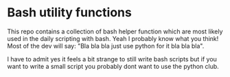 # Bash utility functions
This repo contains a collection of bash helper function which are most likely used in the daily scripting with bash. Yeah I probably know what you think! Most of the dev will say: "Bla bla bla just use python for it bla bla bla".

I have to admit yes it feels a bit strange to still write bash scripts but if you want to write a small script you probably dont want to use the python club.
